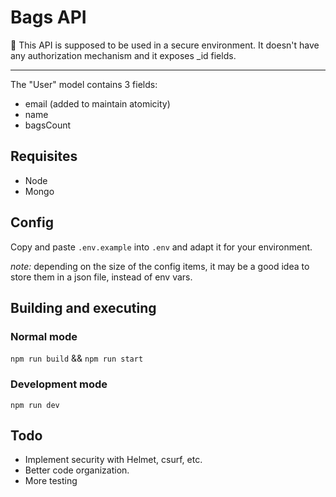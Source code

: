 # Bags API

🚧 This API is supposed to be used in a secure environment. It doesn't have any authorization mechanism and it exposes \_id fields.

---

The "User" model contains 3 fields:

- email (added to maintain atomicity)
- name
- bagsCount

## Requisites

- Node
- Mongo

## Config

Copy and paste `.env.example` into `.env` and adapt it for your environment.

_note:_ depending on the size of the config items, it may be a good idea to store them in a json file, instead of env vars.

## Building and executing

### Normal mode

`npm run build` && `npm run start`

### Development mode

`npm run dev`

## Todo

- Implement security with Helmet, csurf, etc.
- Better code organization.
- More testing
